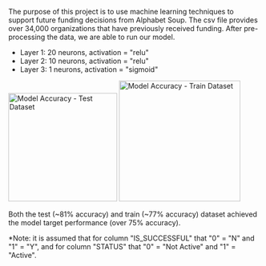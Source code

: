 The purpose of this project is to use machine learning techniques to support future funding decisions from Alphabet Soup. The csv file provides over 34,000 organizations that have previously received funding. After pre-processing the data, we are able to run our model.

* Layer 1: 20 neurons, activation = "relu"
* Layer 2: 10 neurons, activation = "relu"
* Layer 3: 1 neurons, activation = "sigmoid"

<img width="217" alt="Model Accuracy - Test Dataset" src="https://user-images.githubusercontent.com/65242270/94119287-8c465d00-fe03-11ea-9ba0-d9aff3f76d60.PNG">

<img width="242" alt="Model Accuracy - Train Dataset" src="https://user-images.githubusercontent.com/65242270/94119297-8fd9e400-fe03-11ea-9761-be6b91c3854f.PNG">

Both the test (~81% accuracy) and train (~77% accuracy) dataset achieved the model target performance (over 75% accuracy).

*Note: it is assumed that for column "IS_SUCCESSFUL" that "0" = "N" and "1" = "Y", and for column "STATUS" that "0" = "Not Active" and "1" = "Active".
